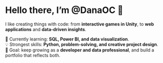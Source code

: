 # Hello there, I’m @DanaOC 👋

I like creating things with code: from **interactive games in Unity**, to **web applications** and **data-driven insights**.

🔎 Currently learning: **SQL, Power BI, and data visualization**.  
💡 Strongest skills: **Python, problem-solving, and creative project design**.  
🎯 Goal: keep growing as a **developer and data professional**, and build a portfolio that reflects both.
